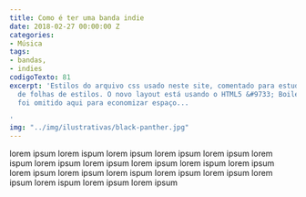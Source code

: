 ```yaml
---
title: Como é ter uma banda indie
date: 2018-02-27 00:00:00 Z
categories:
- Música
tags:
- bandas,
- indies
codigoTexto: 81
excerpt: 'Estilos do arquivo css usado neste site, comentado para estudo da linguagem
  de folhas de estilos. O novo layout está usando o HTML5 &#9733; Boilerplate, que
  foi omitido aqui para economizar espaço...

'
img: "../img/ilustrativas/black-panther.jpg"
---
```


lorem ipsum lorem ispum lorem ipsum lorem ipsum
lorem ipsum lorem ispum lorem ipsum lorem ipsum
lorem ipsum lorem ispum lorem ipsum lorem ipsum
lorem ipsum lorem ispum lorem ipsum lorem ipsum
lorem ipsum lorem ispum lorem ipsum lorem ipsum